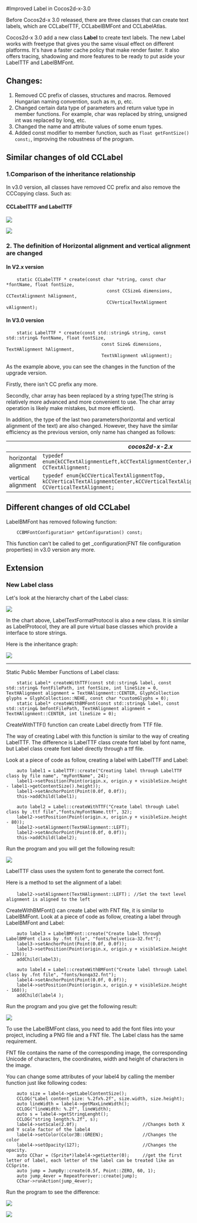 #Improved Label in Cocos2d-x-3.0

Before Cocos2d-x 3.0 released, there are three classes that can create text labels, which are CCLabelTTF, CCLabelBMFont and CCLabelAtlas.

Cocos2d-x 3.0 add a new class **Label** to create text labels. The new Label works with freetype that gives you the same visual effect on different platforms. It's have a faster cache policy that make render faster. It also offers tracing, shadowing and more features to be ready to put aside your LabelTTF and LabelBMFont.

## Changes:

1. Removed CC prefix of classes, structures and macros. Removed Hungarian naming convention, such as m, p, etc.
2. Changed certain data type of parameters and return value type in member functions. For example, char was replaced by string, unsigned int was replaced by long, etc.
3. Changed the name and attribute values ​​of some enum types.
4. Added const modifier to member function, such as `float getFontSize() const;`, improving the robustness of the program.

## Similar changes of old CCLabel

### 1.Comparison of the inheritance relationship
In v3.0 version, all classes have removed CC prefix and also remove the CCCopying class. Such as:

#### CCLabelTTF and LabelTTF 

![](./res/classcocos2d_1_1_c_c_label_t_t_f.png)

![](./res/classcocos2d_1_1_label_t_t_f.png)


### 2. The definition of Horizontal alignment and vertical alignment are changed

#### In V2.x version

```
	static CCLabelTTF * create(const char *string, const char *fontName, float fontSize,
	　　                               const CCSize& dimensions, CCTextAlignment hAlignment, 
	　　                               CCVerticalTextAlignment vAlignment);
```

#### In V3.0 version
```
	static LabelTTF * create(const std::string& string, const std::string& fontName, float fontSize,
	　　                             const Size& dimensions, TextHAlignment hAlignment,
	　　                             TextVAlignment vAlignment);
```


As the example above, you can see the changes in the function of the upgrade version. 

Firstly, there isn't CC prefix any more.

Secondly, char array has been replaced by a string type(The string is relatively more advanced and more convenient to use. The char array operation is likely make mistakes, but more efficient).

In addition, the type of the last two parameters(horizontal and vertical alignment of the text) are also changed. However, they have the similar efficiency as the previous version, only name has changed as follows:


| |*cocos2d-x-2.x*|*cocos2d-x-3.0*|
|---------------|---------------|---------------|
|horizontal alignment|`typedef enum{kCCTextAlignmentLeft,kCCTextAlignmentCenter,kCCTextAlignmentRight,} CCTextAlignment;`|`enum class TextHAlignment{LEFT,CENTER,RIGHT};`|
|vertical alignment|`typedef enum{kCCVerticalTextAlignmentTop, kCCVerticalTextAlignmentCenter,kCCVerticalTextAlignmentBottom,} CCVerticalTextAlignment;`|`enum class TextVAlignment{TOP,CENTER,BOTTOM};`|




## Different changes of old CCLabel
 
LabelBMFont has removed following function:

``` 
	CCBMFontConfiguration* getConfiguration() const;
```

This function can’t be called to get _configuration(FNT file configuration properties) in v3.0 version any more.



## Extension
### New Label class


Let's look at the hierarchy chart of the Label class:


![](./res/classcocos2d_1_1_label.png)


In the chart above, LabelTextFormatProtocol is also a new class. It is similar as LabelProtocol,  they are all pure virtual base classes which provide a interface to store strings.

Here is the inheritance graph:

![](./res/classcocos2d_1_1_label_text_format_protocol.png)


-----------------------------


Static Public Member Functions of Label class:
```
	static Label* createWithTTF(const std::string& label, const std::string& fontFilePath, int fontSize, int lineSize = 0, TextHAlignment alignment = TextHAlignment::CENTER, GlyphCollection glyphs = GlyphCollection::NEHE, const char *customGlyphs = 0);    
	static Label* createWithBMFont(const std::string& label, const std::string& bmfontFilePath, TextHAlignment alignment = TextHAlignment::CENTER, int lineSize = 0);
```

 
CreateWithTTF() function can create Label directly from TTF file.

The way of creating Label with this function is similar to the way of creating LabelTTF. The difference is LabelTTF class create font label by font name, but Label class create font label directly through a ttf file.

Look at a piece of code as follow, creating a label with LabelTTF and Label: 
```
	auto label1 = LabelTTF::create("Creating label through LabelTTF class by file name", "myFontName", 24);
	label1->setPosition(Point(origin.x, origin.y + visibleSize.height - label1->getContentSize().height));
	label1->setAnchorPoint(Point(0.0f, 0.0f));
    this->addChild(label1);

	auto label2 = Label::createWithTTF("Create label through Label class by .ttf file","fonts/myFontName.ttf", 32);
	label2->setPosition(Point(origin.x, origin.y + visibleSize.height - 80));
	label2->setAlignment(TextHAlignment::LEFT);
	label2->setAnchorPoint(Point(0.0f, 0.0f));
	this->addChild(label2);
```
Run the program and you will get the following result:

![](./res/ttf.png)


LabelTTF class uses the system font to generate the correct font.

Here is a method to set the alignment of a label:
```
	label2->setAlignment(TextHAlignment::LEFT)；	//Set the text level alignment is aligned to the left
```

CreateWithBMFont() can create Label with FNT file, it is similar to LabelBMFont. Look at a piece of code as follow, creating a label through LabelBMFont and Label: 

```
	auto label3 = LabelBMFont::create("Create label through LabelBMFont class by .fnt file", "fonts/helvetica-32.fnt");
	label3->setAnchorPoint(Point(0.0f, 0.0f));
	label3->setPosition(Point(origin.x, origin.y + visibleSize.height - 120));
	addChild(label3);

	auto label4 = Label::createWithBMFont("Create label through Label class by .fnt file", "fonts/konqa32.fnt");
	label4->setAnchorPoint(Point(0.0f, 0.0f));
	label4->setPosition(Point(origin.x, origin.y + visibleSize.height - 160));
	addChild(label4 );
```

Run the program and you give get the following result:

![](./res/bmfont1.png)

To use the LabelBMFont class, you need to add the font files into your project, including a PNG file and a FNT file. The Label class has the same requirement.

FNT file contains the name of the corresponding image, the corresponding Unicode  of characters, the coordinates, width and height of characters in the image.

You can change some attributes of your label4 by calling the member function just like following codes:

```
	auto size = label4->getLabelContentSize();
	CCLOG("Label content size: %.2fx%.2f", size.width, size.height);
	auto lineWidth = label4->getMaxLineWidth();
	CCLOG("lineWidth: %.2f", lineWidth);
	auto s = label4->getStringLenght();
	CCLOG("string length:%.2f", s);
	label4->setScale(2.0f);							//Changes both X and Y scale factor of the label4
	label4->setColor(Color3B::GREEN);				//Changes the color
	label4->setOpacity(127);						//Changes the opacity. 
	auto CChar = (Sprite*)label4->getLetter(0);		//get the first letter of label, each letter of the label can be treated like an CCSprite.
	auto jump = JumpBy::create(0.5f, Point::ZERO, 60, 1);
	auto jump_4ever = RepeatForever::create(jump);
	CChar->runAction(jump_4ever);
```

Run the program to see the difference:


![](./res/bmfont2.png)

![](./res/bmfont3.png)




